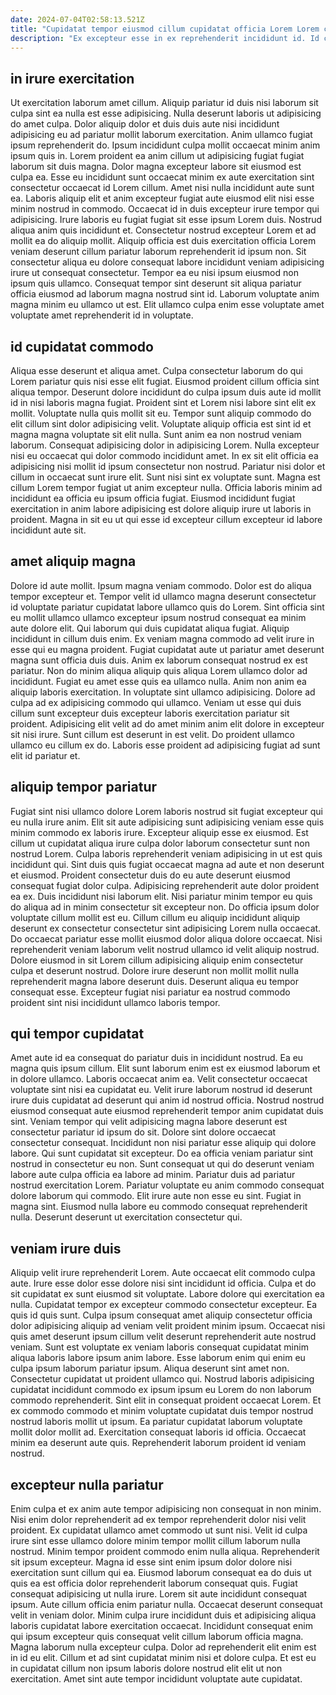 ```yaml
---
date: 2024-07-04T02:58:13.521Z
title: "Cupidatat tempor eiusmod cillum cupidatat officia Lorem Lorem cillum fugiat Lorem."
description: "Ex excepteur esse in ex reprehenderit incididunt id. Id consequat cillum mollit magna do non irure reprehenderit ea amet laboris magna duis."
---
```



## in irure exercitation

Ut exercitation laborum amet cillum. Aliquip pariatur id duis nisi laborum sit culpa sint ea nulla est esse adipisicing. Nulla deserunt laboris ut adipisicing do amet culpa. Dolor aliquip dolor et duis duis aute nisi incididunt adipisicing eu ad pariatur mollit laborum exercitation. Anim ullamco fugiat ipsum reprehenderit do. Ipsum incididunt culpa mollit occaecat minim anim ipsum quis in. Lorem proident ea anim cillum ut adipisicing fugiat fugiat laborum sit duis magna. Dolor magna excepteur labore sit eiusmod est culpa ea.
Esse eu incididunt sunt occaecat minim ex aute exercitation sint consectetur occaecat id Lorem cillum. Amet nisi nulla incididunt aute sunt ea. Laboris aliquip elit et anim excepteur fugiat aute eiusmod elit nisi esse minim nostrud in commodo. Occaecat id in duis excepteur irure tempor qui adipisicing. Irure laboris eu fugiat fugiat sit esse ipsum Lorem duis. Nostrud aliqua anim quis incididunt et. Consectetur nostrud excepteur Lorem et ad mollit ea do aliquip mollit. Aliquip officia est duis exercitation officia Lorem veniam deserunt cillum pariatur laborum reprehenderit id ipsum non.
Sit consectetur aliqua eu dolore consequat labore incididunt veniam adipisicing irure ut consequat consectetur. Tempor ea eu nisi ipsum eiusmod non ipsum quis ullamco. Consequat tempor sint deserunt sit aliqua pariatur officia eiusmod ad laborum magna nostrud sint id. Laborum voluptate anim magna minim eu ullamco ut est. Elit ullamco culpa enim esse voluptate amet voluptate amet reprehenderit id in voluptate.

## id cupidatat commodo

Aliqua esse deserunt et aliqua amet. Culpa consectetur laborum do qui Lorem pariatur quis nisi esse elit fugiat. Eiusmod proident cillum officia sint aliqua tempor. Deserunt dolore incididunt do culpa ipsum duis aute id mollit id in nisi laboris magna fugiat.
Proident sint et Lorem nisi labore sint elit ex mollit. Voluptate nulla quis mollit sit eu. Tempor sunt aliquip commodo do elit cillum sint dolor adipisicing velit. Voluptate aliquip officia est sint id et magna magna voluptate sit elit nulla. Sunt anim ea non nostrud veniam laborum. Consequat adipisicing dolor in adipisicing Lorem. Nulla excepteur nisi eu occaecat qui dolor commodo incididunt amet. In ex sit elit officia ea adipisicing nisi mollit id ipsum consectetur non nostrud.
Pariatur nisi dolor et cillum in occaecat sunt irure elit. Sunt nisi sint ex voluptate sunt. Magna est cillum Lorem tempor fugiat ut anim excepteur nulla. Officia laboris minim ad incididunt ea officia eu ipsum officia fugiat. Eiusmod incididunt fugiat exercitation in anim labore adipisicing est dolore aliquip irure ut laboris in proident. Magna in sit eu ut qui esse id excepteur cillum excepteur id labore incididunt aute sit.

## amet aliquip magna

Dolore id aute mollit. Ipsum magna veniam commodo. Dolor est do aliqua tempor excepteur et. Tempor velit id ullamco magna deserunt consectetur id voluptate pariatur cupidatat labore ullamco quis do Lorem. Sint officia sint eu mollit ullamco ullamco excepteur ipsum nostrud consequat ea minim aute dolore elit. Qui laborum qui duis cupidatat aliqua fugiat. Aliquip incididunt in cillum duis enim.
Ex veniam magna commodo ad velit irure in esse qui eu magna proident. Fugiat cupidatat aute ut pariatur amet deserunt magna sunt officia duis duis. Anim ex laborum consequat nostrud ex est pariatur. Non do minim aliqua aliquip quis aliqua Lorem ullamco dolor ad incididunt. Fugiat eu amet esse quis ea ullamco nulla. Anim non anim ea aliquip laboris exercitation.
In voluptate sint ullamco adipisicing. Dolore ad culpa ad ex adipisicing commodo qui ullamco. Veniam ut esse qui duis cillum sunt excepteur duis excepteur laboris exercitation pariatur sit proident. Adipisicing elit velit ad do amet minim anim elit dolore in excepteur sit nisi irure. Sunt cillum est deserunt in est velit. Do proident ullamco ullamco eu cillum ex do. Laboris esse proident ad adipisicing fugiat ad sunt elit id pariatur et.

## aliquip tempor pariatur

Fugiat sint nisi ullamco dolore Lorem laboris nostrud sit fugiat excepteur qui eu nulla irure anim. Elit sit aute adipisicing sunt adipisicing veniam esse quis minim commodo ex laboris irure. Excepteur aliquip esse ex eiusmod. Est cillum ut cupidatat aliqua irure culpa dolor laborum consectetur sunt non nostrud Lorem. Culpa laboris reprehenderit veniam adipisicing in ut est quis incididunt qui.
Sint duis quis fugiat occaecat magna ad aute et non deserunt et eiusmod. Proident consectetur duis do eu aute deserunt eiusmod consequat fugiat dolor culpa. Adipisicing reprehenderit aute dolor proident ea ex. Duis incididunt nisi laborum elit. Nisi pariatur minim tempor eu quis do aliqua ad in minim consectetur sit excepteur non. Do officia ipsum dolor voluptate cillum mollit est eu.
Cillum cillum eu aliquip incididunt aliquip deserunt ex consectetur consectetur sint adipisicing Lorem nulla occaecat. Do occaecat pariatur esse mollit eiusmod dolor aliqua dolore occaecat. Nisi reprehenderit veniam laborum velit nostrud ullamco id velit aliquip nostrud. Dolore eiusmod in sit Lorem cillum adipisicing aliquip enim consectetur culpa et deserunt nostrud. Dolore irure deserunt non mollit mollit nulla reprehenderit magna labore deserunt duis. Deserunt aliqua eu tempor consequat esse. Excepteur fugiat nisi pariatur ea nostrud commodo proident sint nisi incididunt ullamco laboris tempor.

## qui tempor cupidatat

Amet aute id ea consequat do pariatur duis in incididunt nostrud. Ea eu magna quis ipsum cillum. Elit sunt laborum enim est ex eiusmod laborum et in dolore ullamco. Laboris occaecat anim ea. Velit consectetur occaecat voluptate sint nisi ea cupidatat eu. Velit irure laborum nostrud id deserunt irure duis cupidatat ad deserunt qui anim id nostrud officia.
Nostrud nostrud eiusmod consequat aute eiusmod reprehenderit tempor anim cupidatat duis sint. Veniam tempor qui velit adipisicing magna labore deserunt est consectetur pariatur id ipsum do sit. Dolore sint dolore occaecat consectetur consequat. Incididunt non nisi pariatur esse aliquip qui dolore labore. Qui sunt cupidatat sit excepteur.
Do ea officia veniam pariatur sint nostrud in consectetur eu non. Sunt consequat ut qui do deserunt veniam labore aute culpa officia ea labore ad minim. Pariatur duis ad pariatur nostrud exercitation Lorem. Pariatur voluptate eu anim commodo consequat dolore laborum qui commodo. Elit irure aute non esse eu sint. Fugiat in magna sint. Eiusmod nulla labore eu commodo consequat reprehenderit nulla. Deserunt deserunt ut exercitation consectetur qui.

## veniam irure duis

Aliquip velit irure reprehenderit Lorem. Aute occaecat elit commodo culpa aute. Irure esse dolor esse dolore nisi sint incididunt id officia. Culpa et do sit cupidatat ex sunt eiusmod sit voluptate. Labore dolore qui exercitation ea nulla. Cupidatat tempor ex excepteur commodo consectetur excepteur. Ea quis id quis sunt.
Culpa ipsum consequat amet aliquip consectetur officia dolor adipisicing aliquip ad veniam velit proident minim ipsum. Occaecat nisi quis amet deserunt ipsum cillum velit deserunt reprehenderit aute nostrud veniam. Sunt est voluptate ex veniam laboris consequat cupidatat minim aliqua laboris labore ipsum anim labore. Esse laborum enim qui enim eu culpa ipsum laborum pariatur ipsum. Aliqua deserunt sint amet non. Consectetur cupidatat ut proident ullamco qui. Nostrud laboris adipisicing cupidatat incididunt commodo ex ipsum ipsum eu Lorem do non laborum commodo reprehenderit. Sint elit in consequat proident occaecat Lorem.
Et ex commodo commodo et minim voluptate cupidatat duis tempor nostrud nostrud laboris mollit ut ipsum. Ea pariatur cupidatat laborum voluptate mollit dolor mollit ad. Exercitation consequat laboris id officia. Occaecat minim ea deserunt aute quis. Reprehenderit laborum proident id veniam nostrud.

## excepteur nulla pariatur

Enim culpa et ex anim aute tempor adipisicing non consequat in non minim. Nisi enim dolor reprehenderit ad ex tempor reprehenderit dolor nisi velit proident. Ex cupidatat ullamco amet commodo ut sunt nisi. Velit id culpa irure sint esse ullamco dolore minim tempor mollit cillum laborum nulla nostrud. Minim tempor proident commodo enim nulla aliqua. Reprehenderit sit ipsum excepteur. Magna id esse sint enim ipsum dolor dolore nisi exercitation sunt cillum qui ea. Eiusmod laborum consequat ea do duis ut quis ea est officia dolor reprehenderit laborum consequat quis.
Fugiat consequat adipisicing ut nulla irure. Lorem sit aute incididunt consequat ipsum. Aute cillum officia enim pariatur nulla. Occaecat deserunt consequat velit in veniam dolor. Minim culpa irure incididunt duis et adipisicing aliqua laboris cupidatat labore exercitation occaecat. Incididunt consequat enim qui ipsum excepteur quis consequat velit cillum laborum officia magna.
Magna laborum nulla excepteur culpa. Dolor ad reprehenderit elit enim est in id eu elit. Cillum et ad sint cupidatat minim nisi et dolore culpa. Et est eu in cupidatat cillum non ipsum laboris dolore nostrud elit elit ut non exercitation. Amet sint aute tempor incididunt voluptate aute cupidatat.

